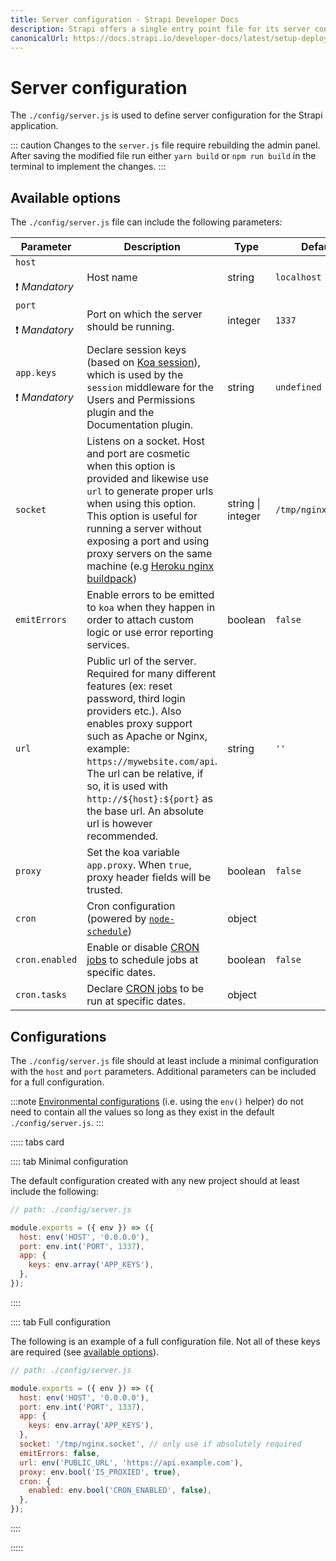 ```yaml
---
title: Server configuration - Strapi Developer Docs
description: Strapi offers a single entry point file for its server configuration.
canonicalUrl: https://docs.strapi.io/developer-docs/latest/setup-deployment-guides/configurations/required/server.html
---
```


# Server configuration

The `./config/server.js` is used to define server configuration for the Strapi application.

::: caution
Changes to the `server.js` file require rebuilding the admin panel. After saving the modified file run either `yarn build` or `npm run build` in the terminal to implement the changes. 
 ::: 

## Available options

The `./config/server.js` file can include the following parameters:

<!-- TODO: add admin jwt config option -->

| Parameter                                | Description                                                                                                                                                                                                                                                                                                                                                                 | Type              | Default                                                                                                                          |
| --------------------------------------- | --------------------------------------------------------------------------------------------------------------------------------------------------------------------------------------------------------------------------------------------------------------------------------------------------------------------------------------------------------------------------- | ----------------- | -------------------------------------------------------------------------------------------------------------------------------- |
| `host`<br/><br/>❗️ _Mandatory_                                 | Host name                                                                                                                                                                                                                                                                                                                                             | string            | `localhost`                                                                                                                      |
| `port`<br/><br/>❗️ _Mandatory_                                  | Port on which the server should be running.                                                                                                                                                                                                                                                                                                          | integer           | `1337`                                                                                                    
| `app.keys`<br/><br/>❗️ _Mandatory_                              | Declare session keys (based on [Koa session](https://github.com/koajs/session/blob/master/Readme.md)), which is used by the `session` middleware for the Users and Permissions plugin and the Documentation plugin.                                                                                                                                  | string            | `undefined`    
| `socket`                                | Listens on a socket. Host and port are cosmetic when this option is provided and likewise use `url` to generate proper urls when using this option. This option is useful for running a server without exposing a port and using proxy servers on the same machine (e.g [Heroku nginx buildpack](https://github.com/heroku/heroku-buildpack-nginx#requirements-proxy-mode)) | string \| integer | `/tmp/nginx.socket`                                                                                                              |
| `emitErrors`                            | Enable errors to be emitted to `koa` when they happen in order to attach custom logic or use error reporting services.                                                                                                                                                                                                                                                      | boolean           | `false`                                                                                                                          |
| `url`                                   | Public url of the server. Required for many different features (ex: reset password, third login providers etc.). Also enables proxy support such as Apache or Nginx, example: `https://mywebsite.com/api`. The url can be relative, if so, it is used with `http://${host}:${port}` as the base url. An absolute url is however recommended.                            | string            | `''`                                                                                                                             |
| `proxy`                                 | Set the koa variable `app.proxy`. When `true`, proxy header fields will be trusted.                                                                                                                                                                                                                                                                                         | boolean           | `false`                                                                                                                          |
| `cron`                                  | Cron configuration (powered by [`node-schedule`](https://github.com/node-schedule/node-schedule))                                                                                                                                                                                                                                                                           | object            |                                                                                                                                  |
| `cron.enabled`                          | Enable or disable [CRON jobs](/developer-docs/latest/setup-deployment-guides/configurations/optional/cronjobs.md) to schedule jobs at specific dates.                                                                                                                                                                                                                                                                                                            | boolean           | `false`                                                                                                                          |
| `cron.tasks`                          | Declare [CRON jobs](/developer-docs/latest/setup-deployment-guides/configurations/optional/cronjobs.md) to be run at specific dates.                                                                                                                                                                                                                                                                                                            | object           |                                                                                                                           |

## Configurations

The `./config/server.js` file should at least include a minimal configuration with the `host` and `port` parameters. Additional parameters can be included for a full configuration.

:::note
[Environmental configurations](/developer-docs/latest/setup-deployment-guides/configurations/optional/environment.md) (i.e. using the `env()` helper) do not need to contain all the values so long as they exist in the default `./config/server.js`.
:::

::::: tabs card

:::: tab Minimal configuration

The default configuration created with any new project should at least include the following:

```js
// path: ./config/server.js

module.exports = ({ env }) => ({
  host: env('HOST', '0.0.0.0'),
  port: env.int('PORT', 1337),
  app: {
    keys: env.array('APP_KEYS'),
  },
});
```

::::

:::: tab Full configuration

The following is an example of a full configuration file. Not all of these keys are required (see [available options](#available-options)).

```js
// path: ./config/server.js

module.exports = ({ env }) => ({
  host: env('HOST', '0.0.0.0'),
  port: env.int('PORT', 1337),
  app: {
    keys: env.array('APP_KEYS'),
  },
  socket: '/tmp/nginx.socket', // only use if absolutely required
  emitErrors: false,
  url: env('PUBLIC_URL', 'https://api.example.com'),
  proxy: env.bool('IS_PROXIED', true),
  cron: {
    enabled: env.bool('CRON_ENABLED', false),
  },
});
```

::::

:::::
